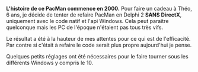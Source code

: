**L'histoire de ce PacMan commence en 2000.**
Pour faire un cadeau à Théo, 6 ans, je décide de tenter de refaire PacMan en Delphi 2 **SANS DirectX**, uniquement avec le code natif et l'api Windows.
Cela peut paraitre quelconque mais les PC de l'époque n'étaient pas tous très vifs.

Le résultat a été à la hauteur de mes attentes pour ce qui est de l'efficacité.
Par contre si c'était à refaire le code serait plus propre aujourd'hui je pense.

Quelques petits réglages ont été nécessaires pour le faire tourner sous les différents Windows y compris le 10.
